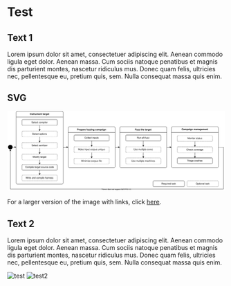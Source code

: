 # Test

## Text 1

Lorem ipsum dolor sit amet, consectetuer adipiscing elit. Aenean commodo ligula eget dolor. Aenean massa. Cum sociis natoque penatibus et magnis dis parturient montes, nascetur ridiculus mus. Donec quam felis, ultricies nec, pellentesque eu, pretium quis, sem. Nulla consequat massa quis enim.

## SVG

![alt text](overview.drawio.svg "title")

For a larger version of the image with links, click [here](https://raw.githubusercontent.com/llzmb/test/4eeeb6b74687ce95d329025ca7478f0c0097a828/overview.drawio.svg?token=ALBIVRHSMJEHLQ6SSVLMXYDBWJ2XC).

## Text 2

Lorem ipsum dolor sit amet, consectetuer adipiscing elit. Aenean commodo ligula eget dolor. Aenean massa. Cum sociis natoque penatibus et magnis dis parturient montes, nascetur ridiculus mus. Donec quam felis, ultricies nec, pellentesque eu, pretium quis, sem. Nulla consequat massa quis enim.

![test](https://raw.githubusercontent.com/llzmb/test/4eeeb6b74687ce95d329025ca7478f0c0097a828/overview.drawio.svg?token=ALBIVRHSMJEHLQ6SSVLMXYDBWJ2XC)
![test2](https://raw.githubusercontent.com/llzmb/test/main/overview.drawio.svg)
